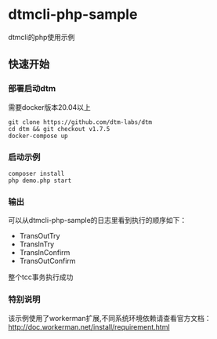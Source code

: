 # dtmcli-php-sample
dtmcli的php使用示例
## 快速开始
### 部署启动dtm
需要docker版本20.04以上
```
git clone https://github.com/dtm-labs/dtm
cd dtm && git checkout v1.7.5
docker-compose up
```
### 启动示例
```
composer install
php demo.php start
```
### 输出

可以从dtmcli-php-sample的日志里看到执行的顺序如下：

- TransOutTry
- TransInTry
- TransInConfirm
- TransOutConfirm

整个tcc事务执行成功

### 特别说明
该示例使用了workerman扩展,不同系统环境依赖请查看官方文档：http://doc.workerman.net/install/requirement.html
